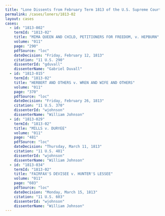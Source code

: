 ```yaml
---
title: "Lone Dissents from February Term 1813 of the U.S. Supreme Court"
permalink: /cases/loners/1813-02
layout: cases
cases:
  - id: "1813-002"
    termId: "1813-02"
    title: "MIMA QUEEN AND CHILD, PETITIONERS FOR FREEDOM, v. HEPBURN"
    volume: "011"
    page: "290"
    pdfSource: "loc"
    dateDecision: "Friday, February 12, 1813"
    citation: "11 U.S. 290"
    dissenterId: "gduvall"
    dissenterName: "Gabriel Duvall"
  - id: "1813-015"
    termId: "1813-02"
    title: "HERBERT AND OTHERS v. WREN AND WIFE AND OTHERS"
    volume: "011"
    page: "370"
    pdfSource: "loc"
    dateDecision: "Friday, February 26, 1813"
    citation: "11 U.S. 370"
    dissenterId: "wjohnson"
    dissenterName: "William Johnson"
  - id: "1813-029"
    termId: "1813-02"
    title: "MILLS v. DURYEE"
    volume: "011"
    page: "481"
    pdfSource: "loc"
    dateDecision: "Thursday, March 11, 1813"
    citation: "11 U.S. 481"
    dissenterId: "wjohnson"
    dissenterName: "William Johnson"
  - id: "1813-034"
    termId: "1813-02"
    title: "FAIRFAX'S DEVISEE v. HUNTER'S LESSEE"
    volume: "011"
    page: "603"
    pdfSource: "loc"
    dateDecision: "Monday, March 15, 1813"
    citation: "11 U.S. 603"
    dissenterId: "wjohnson"
    dissenterName: "William Johnson"
---
```

